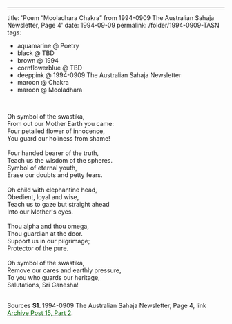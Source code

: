 ---
title: 'Poem &#8220;Mooladhara Chakra&#8221; from 1994-0909 The Australian Sahaja Newsletter, Page 4'
date: 1994-09-09
permalink: /folder/1994-0909-TASN
tags:
  - aquamarine @ Poetry
  - black @ TBD
  - brown @ 1994
  - cornflowerblue @ TBD
  - deeppink @ 1994-0909 The Australian Sahaja Newsletter
  - maroon @ Chakra
  - maroon @ Mooladhara
<br>

<p>
Oh symbol of the swastika,<br>
From out our Mother Earth you came:<br>
Four petalled flower of innocence,<br>
You guard our holiness from shame!<br>
<br>
Four handed bearer of the truth,<br>
Teach us the wisdom of the spheres.<br>
Symbol of eternal youth,<br>
Erase our doubts and petty fears.<br>
<br>
Oh child with elephantine head,<br>
Obedient, loyal and wise,<br>
Teach us to gaze but straight ahead<br>
Into our Mother's eyes.<br>
<br>
Thou alpha and thou omega,<br>
Thou guardian at the door.<br>
Support us in our pilgrimage;<br>
Protector of the pure.<br>
<br>
Oh symbol of the swastika,<br>
Remove our cares and earthly pressure,<br>
To you who guards our heritage,<br>
Salutations, Sri Ganesha!<br>
</p>

<br>

<wave-list>
<list-title color="DarkSeaGreen" width="55">Sources</list-title>
  <list-item color="BlanchedAlmond"  width="280"><b>S1. </b> 1994-0909 The Australian Sahaja Newsletter, Page 4, link </font> <a href="https://seven-teams.github.io/archives/2023/1007"><font color="DarkGreen">Archive Post 15, Part 2</font></a>.</list-item>
</wave-list>